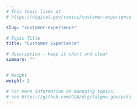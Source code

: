 ```yaml
---
# This topic lives at
# https://digital.gov/topics/customer-experience

slug: "customer-experience"

# Topic Title
title: "Customer Experience"

# description — keep it short and clear
summary: ""


# Weight
weight: 2

# For more information on managing topics,
# see https://github.com/GSA/digitalgov.gov/wiki
---
```

